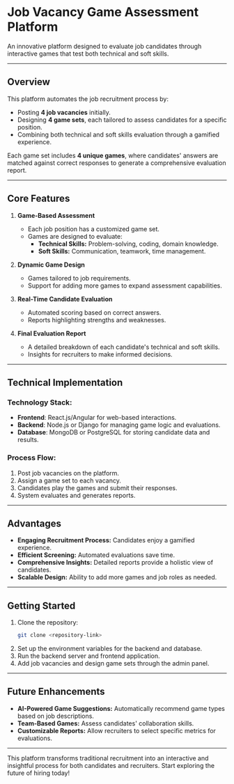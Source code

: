 # Job Vacancy Game Assessment Platform

An innovative platform designed to evaluate job candidates through interactive games that test both technical and soft skills.

---

## **Overview**

This platform automates the job recruitment process by:
- Posting **4 job vacancies** initially.
- Designing **4 game sets**, each tailored to assess candidates for a specific position.
- Combining both technical and soft skills evaluation through a gamified experience.

Each game set includes **4 unique games**, where candidates' answers are matched against correct responses to generate a comprehensive evaluation report.

---

## **Core Features**

1. **Game-Based Assessment**
   - Each job position has a customized game set.
   - Games are designed to evaluate:
     - **Technical Skills:** Problem-solving, coding, domain knowledge.
     - **Soft Skills:** Communication, teamwork, time management.

2. **Dynamic Game Design**
   - Games tailored to job requirements.
   - Support for adding more games to expand assessment capabilities.

3. **Real-Time Candidate Evaluation**
   - Automated scoring based on correct answers.
   - Reports highlighting strengths and weaknesses.

4. **Final Evaluation Report**
   - A detailed breakdown of each candidate's technical and soft skills.
   - Insights for recruiters to make informed decisions.

---

## **Technical Implementation**

### **Technology Stack:**
- **Frontend**: React.js/Angular for web-based interactions.
- **Backend**: Node.js or Django for managing game logic and evaluations.
- **Database**: MongoDB or PostgreSQL for storing candidate data and results.

### **Process Flow:**
1. Post job vacancies on the platform.
2. Assign a game set to each vacancy.
3. Candidates play the games and submit their responses.
4. System evaluates and generates reports.

---

## **Advantages**

- **Engaging Recruitment Process:** Candidates enjoy a gamified experience.
- **Efficient Screening:** Automated evaluations save time.
- **Comprehensive Insights:** Detailed reports provide a holistic view of candidates.
- **Scalable Design:** Ability to add more games and job roles as needed.

---

## **Getting Started**

1. Clone the repository:
   ```bash
   git clone <repository-link>
   ```
2. Set up the environment variables for the backend and database.
3. Run the backend server and frontend application.
4. Add job vacancies and design game sets through the admin panel.

---

## **Future Enhancements**
- **AI-Powered Game Suggestions:** Automatically recommend game types based on job descriptions.
- **Team-Based Games:** Assess candidates' collaboration skills.
- **Customizable Reports:** Allow recruiters to select specific metrics for evaluations.

---

This platform transforms traditional recruitment into an interactive and insightful process for both candidates and recruiters. Start exploring the future of hiring today!

